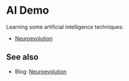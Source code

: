 # AI Demo

Learning some artificial intelligence techniques:

* [Neuroevolution](src/main/java/uk/co/blackpepper/neuroevolution)

## See also

* Blog: [Neuroevolution](https://www.blackpepper.co.uk/what-we-think/blog/neuroevolution)
